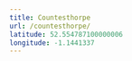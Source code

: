 ```yaml
---
title: Countesthorpe
url: /countesthorpe/
latitude: 52.554787100000006
longitude: -1.1441337
---
```

